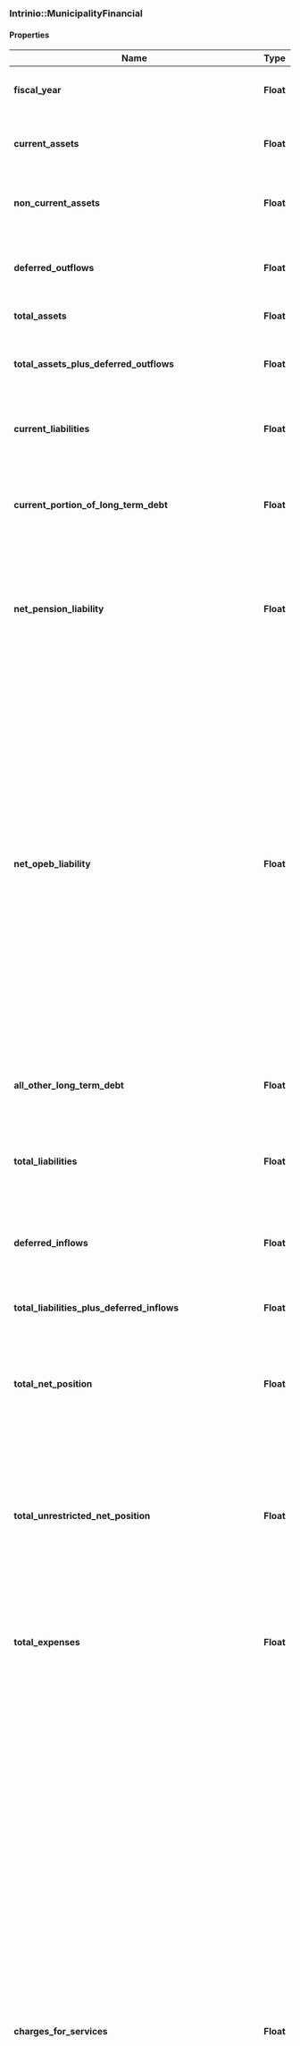 ### Intrinio::MunicipalityFinancial

#### Properties
Name | Type | Description | Notes
------------ | ------------- | ------------- | -------------
**fiscal_year** | **Float** | The fiscal year from which the financial data came from | [optional] 
**current_assets** | **Float** | Government-wide holdings that can be liquidated on short notice | [optional] 
**non_current_assets** | **Float** | Government-wide holdings not intended for near-term liquidation | [optional] 
**deferred_outflows** | **Float** | Government-wide consumptions of net position applicable to a future year | [optional] 
**total_assets** | **Float** | Government-wide holdings | [optional] 
**total_assets_plus_deferred_outflows** | **Float** | Sum of government-wide total assets and deferred outflows of resources | [optional] 
**current_liabilities** | **Float** | Government-wide liabilities that typically become due within one year | [optional] 
**current_portion_of_long_term_debt** | **Float** | Government-wide portion of long term obligations, such as bond and loan debt coming due within the next year | [optional] 
**net_pension_liability** | **Float** | Government-wide liability for employee pensions net of the fiduciary net position of pension plans in which the government has an interest | [optional] 
**net_opeb_liability** | **Float** | Government-wide liability for other postemployment benefits (OPEB). These are benefits (such as death benefits, life insurance, disability, and long-term care) that are paid in the period after employment and that are provided separately from a pension plan, as well as healthcare benefits paid in the period after employment, regardless of the manner in which they are provided. OPEB does not include termination benefits or termination payments for sick leave. Liability is reported net of any OPEB assets the government may control. | [optional] 
**all_other_long_term_debt** | **Float** | Government-wide liabilities not elsewhere classified | [optional] 
**total_liabilities** | **Float** | The sum of the Municipality&#39;s all other long term debt, net open liability, net pension liability, and current portion of long term debt | [optional] 
**deferred_inflows** | **Float** | Government-wide acquisitions of net position applicable to a future year | [optional] 
**total_liabilities_plus_deferred_inflows** | **Float** | Sum of government-wide liabilities and deferred inflows of resources | [optional] 
**total_net_position** | **Float** | Government-wide assets and deferred outflows less government-wide liabilities and deferred inflows | [optional] 
**total_unrestricted_net_position** | **Float** | Net amount of government-wide assets, deferred outflows of resources, liabilities, and deferred inflows of resources that are not included in the determination of net investment in capital assets or the restricted components of net position | [optional] 
**total_expenses** | **Float** | Decreases in net position that occurred during the past year, government-wide | [optional] 
**charges_for_services** | **Float** | Charges for services is the term used for a broad category of program revenues that arise from charges to customers, applicants, or others who purchase, use, or directly benefit from the goods, services, or privileges provided, or are otherwise directly affected by the services. Revenues in this category include fees charged for specific services, such as water use or garbage collection; licenses and permits, such as dog licenses, liquor licenses, and building permits; operating special assessments, such as for street cleaning or special street lighting; and any other amounts charged to service recipients. Fines and forfeitures are also included in this category because they result from direct charges to those who are otherwise directly affected by a program or service, even though they receive no benefit. Payments from other governments for goods or services should be reported in this category. | [optional] 
**operating_grants_and_contributions** | **Float** | Program-specific grants and contributions - includes revenues arising from mandatory and voluntary nonexchange transactions with other governments, organizations, or individuals that are restricted for use in a particular program. Some grants and contributions consist of capital assets or resources that are restricted for capital purposes—to purchase, construct, or renovate capital assets associated with a specific program. These should be reported separately from grants and contributions that may be used either for operating expenses or for capital expenditures of the program at the discretion of the reporting government. These categories of program revenue are specifically attributable to a program and reduce the net expense of that program to the reporting government. For example, a state may provide an operating grant to a county sheriff&#39;s department for a drug-awareness-and-enforcement program. | [optional] 
**capital_grants_and_contributions** | **Float** | Program-specific grants and contributions - includes revenues arising from mandatory and voluntary nonexchange transactions with other governments, organizations, or individuals that are restricted for use in a particular program. Some grants and contributions consist of capital assets or resources that are restricted for capital purposes—to purchase, construct, or renovate capital assets associated with a specific program. These should be reported separately from grants and contributions that may be used either for operating expenses or for capital expenditures of the program at the discretion of the reporting government. These categories of program revenue are specifically attributable to a program and reduce the net expense of that program to the reporting government. For example, a state may provide a capital grant to finance construction of a new jail. | [optional] 
**general_revenues** | **Float** | All revenues are general revenues unless they are required to be reported as program revenues. All taxes, even those that are levied for a specific purpose, are general revenues and should be reported by type of tax—for example, sales tax, property tax, franchise tax, income tax. All other nontax revenues (including interest, grants, and contributions) that do not meet the criteria to be reported as program revenues should also be reported as general revenues. General revenues should be reported after total net expense of the government&#39;s functions. | [optional] 
**other_revenues** | **Float** | Government-wide revenues not elsewhere classified | [optional] 
**total_revenues** | **Float** | Increases in net position that occurred during the past year, government-wide | [optional] 
**change_in_net_assets** | **Float** | Difference between the government&#39;s net position at the end of the fiscal year and the government&#39;s net position at the beginning of the fiscal year | [optional] 
**non_spendable_general_fund_balance** | **Float** | The portion of general fund balance classified as nonspendable. The nonspendable fund balance classification includes amounts that cannot be spent because they are either (a) not in spendable form or (b) legally or contractually required to be maintained intact. The “not in spendable form” criterion includes items that are not expected to be converted to cash, for example, inventories and prepaid amounts. It also includes the long-term amount of loans and notes receivable, as well as property acquired for resale. However, if the use of the proceeds from the collection of those receivables or from the sale of those properties is restricted, committed, or assigned, then they should be included in the appropriate fund balance classification (restricted, committed, or assigned), rather than nonspendable fund balance. The corpus (or principal) of a permanent fund is an example of an amount that is legally or contractually required to be maintained intact. | [optional] 
**restricted_general_fund_balance** | **Float** | The portion of general fund balance classified as restricted. Fund balance should be reported as restricted when constraints placed on the use of resources are either (a) Externally imposed by creditors (such as through debt covenants), grantors, contributors, or laws or regulations of other governments or (b) Imposed by law through constitutional provisions or enabling legislation. | [optional] 
**committed_general_fund_balance** | **Float** | The portion of general fund balance classified as committed. Amounts that can only be used for specific purposes pursuant to constraints imposed by formal action of the government’s highest level of decision-making authority should be reported as committed fund balance. Those committed amounts cannot be used for any other purpose unless the government removes or changes the specified use by taking the same type of action (for example, legislation, resolution, ordinance) it employed to previously commit those amounts. The authorization specifying the purposes for which amounts can be used should have the consent of both the legislative and executive branches of the government, if applicable. Committed fund balance also should incorporate contractual obligations to the extent that existing resources in the fund have been specifically committed for use in satisfying those contractual requirements. | [optional] 
**unassigned_general_fund_balance** | **Float** | The portion of general fund balance classified as unassigned. Unassigned fund balance is the residual classification for the general fund. This classification represents fund balance that has not been assigned to other funds and that has not been restricted, committed, or assigned to specific purposes within the general fund. The general fund should be the only fund that reports a positive unassigned fund balance amount. In other governmental funds, if expenditures incurred for specific purposes exceeded the amounts restricted, committed, or assigned to those purposes, it may be necessary to report a negative unassigned fund balance. | [optional] 
**assigned_general_fund_balance** | **Float** | The portion of general fund balance classified as assigned. Amounts that are constrained by the government’s intent to be used for specific purposes, but are neither restricted nor committed, should be reported as assigned fund balance, except for stabilization arrangements.. Intent should be expressed by (a) the governing body itself or (b) a body (a budget or finance committee, for example) or official to which the governing body has delegated the authority to assign amounts to be used for specific purposes. | [optional] 
**total_general_fund_balance** | **Float** | General fund balance in all classifications. Fund balance is the difference between governmental fund assets and deferred outflows of resources, and liabilities and deferred inflows of resources. It is sometimes referred to as fund equity. The general fund is used to account for and report all financial resources not accounted for and reported in another governmental fund. | [optional] 
**non_spendable_governmental_fund_balance** | **Float** | For all governmental funds, the aggregate of fund balances that are classified as nonspendable. The nonspendable fund balance classification includes amounts that cannot be spent because they are either (a) not in spendable form or (b) legally or contractually required to be maintained intact. The “not in spendable form” criterion includes items that are not expected to be converted to cash, for example, inventories and prepaid amounts. It also includes the long-term amount of loans and notes receivable, as well as property acquired for resale. However, if the use of the proceeds from the collection of those receivables or from the sale of those properties is restricted, committed, or assigned, then they should be included in the appropriate fund balance classification (restricted, committed, or assigned), rather than nonspendable fund balance. | [optional] 
**restricted_governmental_fund_balance** | **Float** | For all governmental funds, the aggregate of fund balances that are classified as restricted. Fund balance should be reported as restricted when constraints placed on the use of resources are either (a) Externally imposed by creditors (such as through debt covenants), grantors, contributors, or laws or regulations of other governments; or (b) Imposed by law through constitutional provisions or enabling legislation. | [optional] 
**committed_governmental_fund_balance** | **Float** | For all governmental funds, the aggregate of fund balances that are classified as committed. Amounts that can only be used for specific purposes pursuant to constraints imposed by formal action of the government’s highest level of decision-making authority should be reported as committed fund balance. Those committed amounts cannot be used for any other purpose unless the government removes or changes the specified use by taking the same type of action (for example, legislation, resolution, ordinance) it employed to previously commit those amounts. The authorization specifying the purposes for which amounts can be used should have the consent of both the legislative and executive branches of the government, if applicable. Committed fund balance also should incorporate contractual obligations to the extent that existing resources in the fund have been specifically committed for use in satisfying those contractual requirements. | [optional] 
**unassigned_governmental_fund_balance** | **Float** | For all governmental funds, the aggregate of fund balances that are classified as unassigned. Unassigned fund balance is the residual classification for the general fund. This classification represents fund balance that has not been assigned to other funds and that has not been restricted, committed, or assigned to specific purposes within the general fund. The general fund should be the only fund that reports a positive unassigned fund balance amount. In other governmental funds, if expenditures incurred for specific purposes exceeded the amounts restricted, committed, or assigned to those purposes, it may be necessary to report a negative unassigned fund balance. | [optional] 
**assigned_governmental_fund_balance** | **Float** | For all governmental funds, the aggregate of fund balances that are classified as assigned. Amounts that are constrained by the government’s intent to be used for specific purposes, but are neither restricted nor committed, should be reported as assigned fund balance, except for stabilization arrangements.. Intent should be expressed by (a) the governing body itself or (b) a body (a budget or finance committee, for example) or official to which the governing body has delegated the authority to assign amounts to be used for specific purposes. | [optional] 
**total_governmental_fund_balance** | **Float** | For all governmental funds, the aggregate of all fund balances in any classification. Fund balance is the difference between governmental fund assets and deferred outflows of resources, and liabilities and deferred inflows of resources. It is sometimes referred to as fund equity. Governmental funds are used to account for general government activities that are financed primarily through taxes, intergovernmental revenues, and other nonexchange revenues. | [optional] 
**general_fund_revenues** | **Float** | Increases in financial resources attributable to the general fund. The general fund is used to account for and report all financial resources not accounted for and reported in another governmental fund. | [optional] 
**general_fund_expenditures** | **Float** | Decreases in financial resources attributable to the general fund. The general fund is used to account for and report all financial resources not accounted for and reported in another governmental fund. | [optional] 
**general_fund_revenues_over_under_expenditure** | **Float** | Difference between general fund revenues and expenditures.  If positive, this amount is called a surplus.  If negative, it represents a deficit. The general fund is used to account for and report all financial resources not accounted for and reported in another governmental fund. | [optional] 
**governmental_fund_revenues** | **Float** | Increases in financial resources attributable to any governmental fund. Governmental funds are used to account for general government activities that are financed primarily through taxes, intergovernmental revenues, and other nonexchange revenues. | [optional] 
**governmental_fund_expenditures** | **Float** | Decreases in financial resources attributable to any governmental fund. Governmental funds are used to account for general government activities that are financed primarily through taxes, intergovernmental revenues, and other nonexchange revenues. | [optional] 
**governmental_fund_revenues_over_under_expenditure** | **Float** | Difference between revenues and expenditures attributable to all governmental funds.  If positive, this amount is called a surplus.  If negative, it represents a deficit. Governmental funds are used to account for general government activities that are financed primarily through taxes, intergovernmental revenues, and other nonexchange revenues. | [optional] 


